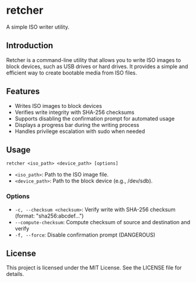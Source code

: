 # retcher

A simple ISO writer utility.

## Introduction

Retcher is a command-line utility that allows you to write ISO images to block devices, such as USB drives or hard drives. It provides a simple and efficient way to create bootable media from ISO files.

## Features

*   Writes ISO images to block devices
*   Verifies write integrity with SHA-256 checksums
*   Supports disabling the confirmation prompt for automated usage
*   Displays a progress bar during the writing process
*   Handles privilege escalation with sudo when needed

## Usage

```
retcher <iso_path> <device_path> [options]
```

*   `<iso_path>`: Path to the ISO image file.
*   `<device_path>`: Path to the block device (e.g., /dev/sdb).

### Options

*   `-c, --checksum <checksum>`: Verify write with SHA-256 checksum (format: "sha256:abcdef...")
*   `--compute-checksum`: Compute checksum of source and destination and verify
*   `-f, --force`: Disable confirmation prompt (DANGEROUS)

## License

This project is licensed under the MIT License. See the LICENSE file for details.

